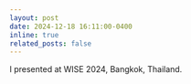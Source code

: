 ```yaml
---
layout: post
date: 2024-12-18 16:11:00-0400
inline: true
related_posts: false
---
```


I presented at WISE 2024, Bangkok, Thailand.

